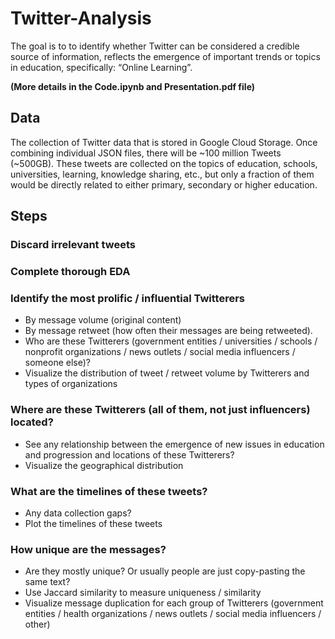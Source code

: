 # Twitter-Analysis
The goal is to to identify whether Twitter can be considered a credible source of information, reflects the emergence of important trends or topics in education, specifically: “Online Learning”.

**(More details in the Code.ipynb and Presentation.pdf file)**

## Data
The collection of Twitter data that is stored in Google Cloud Storage.  Once combining individual JSON files, there will be ~100 million Tweets (~500GB).  These tweets are collected on the topics of education, schools, universities, learning, knowledge sharing, etc., but only a fraction of them would be directly related to either primary, secondary or higher education.

## Steps
### Discard irrelevant tweets
### Complete thorough EDA 
### Identify the most prolific / influential Twitterers
  - By message volume (original content)
  - By message retweet (how often their messages are being retweeted).  
  - Who are these Twitterers (government entities / universities / schools / nonprofit organizations / news outlets / social media influencers / someone else)?
  - Visualize the distribution of tweet / retweet volume by Twitterers and types of organizations
### Where are these Twitterers (all of them, not just influencers) located?
  - See any relationship between the emergence of new issues in education and progression and locations of these Twitterers?
  - Visualize the geographical distribution
### What are the timelines of these tweets? 
  - Any data collection gaps?
  - Plot the timelines of these tweets
### How unique are the messages?
  - Are they mostly unique? Or usually people are just copy-pasting the same text?
  - Use Jaccard similarity to measure uniqueness / similarity
  - Visualize message duplication for each group of Twitterers (government entities / health organizations / news outlets / social media influencers / other)
